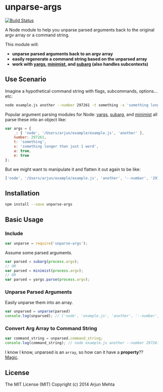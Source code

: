 unparse-args
=================

[![Build Status](https://travis-ci.org/arjunmehta/node-unparse-args.svg?branch=master)](https://travis-ci.org/arjunmehta/node-unparse-args)

A Node module to help you unparse parsed arguments back to the original argv array or a command string.

This module will:
- **unparse parsed arguments back to an argv array**
- **easily regenerate a command string based on the unparsed array**
- **work with [yargs](https://github.com/chevex/yargs), [minimist](https://github.com/substack/minimist), and [subarg](https://github.com/substack/subarg) (also handles subcontexts)**

## Use Scenario
Imagine a hypothetical command string with flags, subcommands, options... etc:

```bash
node example.js another --number 297261 -t something -x 'something longer than just 1 word' -a -e
```

Popular argument parsing modules for Node: [yargs](https://github.com/chevex/yargs), [subarg](https://github.com/substack/subarg), and [minimist](https://github.com/substack/minimist) all parse these into an object like: 

```javascript
var args = { 
    _: [ 'node', '/Users/arjun/example/example.js', 'another' ],
    number: 297261,
    t: 'something',
    x: 'something longer than just 1 word',
    a: true,
    e: true
};
```

But we might want to manipulate it and flatten it out again to be like:
```javascript
['node', '/Users/arjun/example/example.js', 'another', '--number', '297261', '-t', 'something', '-x', 'something longer than just 1 word', '-a', '-e']
```

## Installation
```bash
npm install --save unparse-args
```

## Basic Usage

### Include

```javascript
var unparse = require('unparse-args');
```

Assume some parsed arguments.
```javascript
var parsed = subarg(process.argv);
// OR
var parsed = minimist(process.argv);
// OR
var parsed = yargs.parse(process.argv);
```

### Unparse Parsed Arguments

Easily unparse them into an array.
```javascript
var unparsed = unparse(parsed)
console.log(unparsed); // ['node', 'example.js', 'another', '--number', '297261', '-t', 'something', '-x', 'something longer than just 1 word', '-a', '-e']
```

### Convert Arg Array to Command String

```javascript
var command_string = unparsed.command_string;
console.log(command_string); // node example.js another --number 297261 -t something -x 'something longer than just 1 word' -a -e
```

I know I know, unparsed is an `array`, so how can it have a **property**?? [Magic](https://developer.mozilla.org/en/docs/Web/JavaScript/Reference/Global_Objects/Object/defineProperty).

## License

The MIT License (MIT)
Copyright (c) 2014 Arjun Mehta